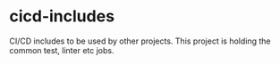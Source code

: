 # cicd-includes
CI/CD includes to be used by other projects. This project is holding the common test, linter etc jobs.
